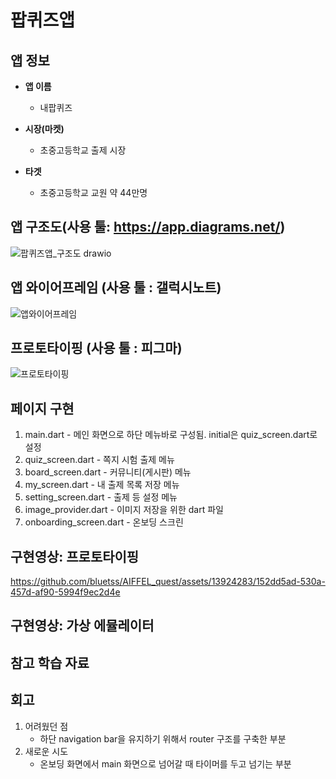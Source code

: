 # 팝퀴즈앱        

## 앱 정보

- **앱 이름** 

  - 내팝퀴즈    

- **시장(마켓)**  

  - 초중고등학교 출제 시장

- **타겟**  

  - 초중고등학교 교원 약 44만명



## 앱 구조도(사용 툴: https://app.diagrams.net/)
![팝퀴즈앱_구조도 drawio](https://github.com/bluetss/AIFFEL_quest/assets/13924283/5a3cc01f-4874-4fed-aaac-8b79df9d1cd2)




## 앱 와이어프레임 (사용 툴 : 갤럭시노트)
![앱와이어프레임](https://github.com/bluetss/AIFFEL_quest/assets/13924283/620c06cd-9a74-4931-a2d4-53d3001fbb40)



## 프로토타이핑 (사용 툴 : 피그마)
![프로토타이핑](https://github.com/bluetss/AIFFEL_quest/assets/13924283/f96b60e3-4d5a-49dc-bd77-3f5f375deefe)




## 페이지 구현
1. main.dart - 메인 화면으로 하단 메뉴바로 구성됨. initial은 quiz_screen.dart로 설정
2. quiz_screen.dart - 쪽지 시험 출제 메뉴
3. board_screen.dart - 커뮤니티(게시판) 메뉴
4. my_screen.dart - 내 출제 목록 저장 메뉴
5. setting_screen.dart - 출제 등 설정 메뉴
6. image_provider.dart - 이미지 저장을 위한 dart 파일
7. onboarding_screen.dart - 온보딩 스크린



## 구현영상: 프로토타이핑
https://github.com/bluetss/AIFFEL_quest/assets/13924283/152dd5ad-530a-457d-af90-5994f9ec2d4e



## 구현영상: 가상 에뮬레이터




## 참고 학습 자료 


## 회고
1. 어려웠던 점
    - 하단 navigation bar을 유지하기 위해서 router 구조를 구축한 부분
2. 새로운 시도
    - 온보딩 화면에서 main 화면으로 넘어갈 때 타이머를 두고 넘기는 부분
